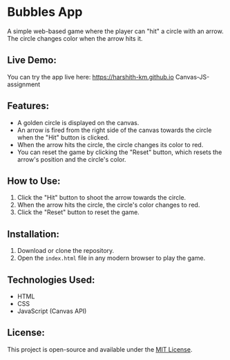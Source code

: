 # Bubbles App

A simple web-based game where the player can "hit" a circle with an arrow. The circle changes color when the arrow hits it.

## Live Demo:

You can try the app live here: https://harshith-km.github.io Canvas-JS-assignment


## Features:

-   A golden circle is displayed on the canvas.
-   An arrow is fired from the right side of the canvas towards the circle when the "Hit" button is clicked.
-   When the arrow hits the circle, the circle changes its color to red.
-   You can reset the game by clicking the "Reset" button, which resets the arrow's position and the circle's color.

## How to Use:

1. Click the "Hit" button to shoot the arrow towards the circle.
2. When the arrow hits the circle, the circle's color changes to red.
3. Click the "Reset" button to reset the game.

## Installation:

1. Download or clone the repository.
2. Open the `index.html` file in any modern browser to play the game.

## Technologies Used:

-   HTML
-   CSS
-   JavaScript (Canvas API)

## License:

This project is open-source and available under the [MIT License](LICENSE).
